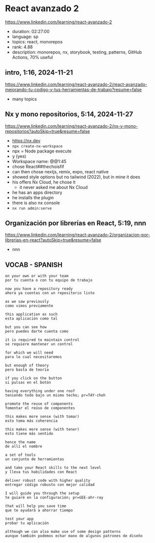 # React avanzado 2

https://www.linkedin.com/learning/react-avanzado-2

- duration: 02:27:00
- language: sp
- topics: react, monorepos
- rank: 4.88
- description: monorepos, nx, storybook, testing, patterns, GitHub Actions, 70% useful

## intro, 1:16, 2024-11-21

https://www.linkedin.com/learning/react-avanzado-2/react-avanzado-mejorando-tu-codigo-y-tus-herramientas-de-trabajo?resume=false

- many topics

## Nx y mono repositorios, 5:14, 2024-11-27

https://www.linkedin.com/learning/react-avanzado-2/nx-y-mono-repositorios?autoSkip=true&resume=false

- https://nx.dev
- `npx create-nx-workspace`
- npx = Node package execute
- y (yes)
- Workspace name: @@1:45
- chose React##thechoisfif
- can then chose nextjs, remix, expo, react native
- showed style options but no tailwind (2022), but in mine it does
- his offers Nx Cloud, he chose it
  - it never asked me about Nx Cloud
- he has an apps directory
- he installs the plugin
- there is also nx console
- `nx run admin:serve`

##  Organización por librerías en React, 5:19, nnn

https://www.linkedin.com/learning/react-avanzado-2/organizacion-por-librerias-en-react?autoSkip=true&resume=false

- nnn

## VOCAB - SPANISH

```
on your own or with your team
por tu cuenta o con tu equipo de trabajo

now you have a repository ready
ahora ya cuentas con un repositorio listo

as we saw previously
como vimos previamente

this application as such
esta aplicación como tal

but you can see how
pero puedes darte cuenta como

it is required to maintain control
se requiere mantener un control

for which we will need
para lo cual necesitaremos

but enough of theory
pero basta de teoría

if you click on the button
si pulsas en el botón

having everything under one roof
teniendo todo bajo un mismo techo; pr=TAY-choh

promote the reuse of components
fomentar el reúso de componentes

this makes more sense (with tomar)
esto toma más coherencia

this makes more sense (with tener)
esto tiene más sentido

hence the name
de allí el nombre

a set of tools
un conjunto de herramientas

and take your React skills to the next level
y lleva tus habilidades con React

deliver robust code with higher quality
entregar código robusto con mejor calidad

I will guide you through the setup
te guiaré en la configuración; pr=GEE-ahr-ray

that will help you save time
que te ayudará a ahorrar tiempo

test your app
probar tu aplicación

although we can also make use of some design patterns
aunque también podemos echar mano de algunos patrones de diseño
```